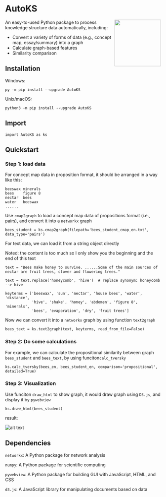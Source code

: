 # AutoKS

<img src="https://github.com/weiziqian1996/AutoKS/blob/main/example/kitty_logo.GIF"  height="150" align="right">

An easy-to-used Python package to process knowledge structure data automatically, including:
- Convert a variety of forms of data (e.g., concept map, essay/summary) into a graph
- Calculate graph-based features
- Similarity comparison

## Installation

Windows:

`py -m pip install --upgrade AutoKS`

Unix/macOS:

`python3 -m pip install --upgrade AutoKS`

## Import

```
import AutoKS as ks
```

## Quickstart

### Step 1: load data

For concept map data in proposition format, it should be arranged in a way like this: 

```
beeswax	minerals
bees	figure 8
nectar	bees
water	beeswax
......
```

Use `cmap2graph` to load a concept map data of propositions format (i.e., pairs), and convert it into a `networkx` graph

```
bees_student = ks.cmap2graph(filepath='bees_student_cmap_en.txt', data_type='pairs')
```

For text data, we can load it from a string object directly

Noted: the content is too much so I only show you the beginning and the end of this text

```
text = "Bees make honey to survive. ......Some of the main sources of nectar are fruit trees, clover and flowering trees."

text = text.replace('honeycomb', 'hive')  # replace synonym: honeycomb --> hive

keyterms = ['beeswax', 'sun', 'nectar', 'house bees', 'water', 'distance',
            'hive', 'shake', 'honey', 'abdomen', 'figure 8', 'minerals',
            'bees', 'evaporation', 'dry', 'fruit trees']
```

Now we can convert it into a `networkx` graph by using function `text2graph`

```
bees_text = ks.text2graph(text, keyterms, read_from_file=False)
```

### Step 2: Do some calculations

For example, we can calculate the propositional similarity between graph `bees_student` and `bees_text`, by using funciton`calc_tversky`

```
ks.calc_tversky(bees_en, bees_student_en, comparison='propositional', detailed=True)
```

### Step 3: Visualization

Use funciton `draw_html` to show graph, it would draw graph using `D3.js`, and display it by `pywebview`

```
ks.draw_html(bees_student)
```

result:

![alt text](https://github.com/weiziqian1996/AutoKS/blob/main/example/bees_student_cmap.svg)

## Dependencies

`networkx`: A Python package for network analysis

`numpy`: A Python package for scientific computing

`pywebview`: A Python package for building GUI with JavaScript, HTML, and CSS

`d3.js`: A JavaScript library for manipulating documents based on data
